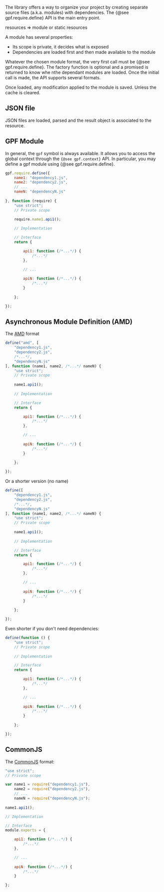 The library offers a way to organize your project by creating separate source files (a.k.a. modules) with dependencies.
The {@see gpf.require.define} API is the main entry point. 

resources => module or static resources

A module has several properties:
- Its scope is private, it decides what is exposed
- Dependencies are loaded first and then made available to the module

Whatever the chosen module format, the very first call must be {@see gpf.require.define}.
The factory function is optional and a promised is returned to know whe nthe dependant modules are loaded.
Once the initial call is made, the API supports several formats.

Once loaded, any modification applied to the module is saved. Unless the cache is cleared.

## JSON file

JSON files are loaded, parsed and the result object is associated to the resource. 

## GPF Module

In general, the `gpf` symbol is always available. It allows you to access the global context through the
`{@see gpf.context}` API.
In particular, you may define a gpf module using {@see gpf.require.define}.

```JavaScript
gpf.require.define({
    name1: "dependency1.js",
    name2: "dependency2.js",
    // ...
    nameN: "dependencyN.js"
    
}, function (require) {
    "use strict";
    // Private scope

    require.name1.api1();
    
    // Implementation

    // Interface
    return {

        api1: function (/*...*/) {
            /*...*/
        },

        // ...
        
        apiN: function (/*...*/) {
            /*...*/
        }
        
    };

});
```
 
## Asynchronous Module Definition (AMD)

The [AMD](https://en.wikipedia.org/wiki/Asynchronous_module_definition) format

```JavaScript
define("amd", [
    "dependency1.js",
    "dependency2.js",
    /*...*/,
    "dependencyN.js"
], function (name1, name2, /*...*/ nameN) {
    "use strict";
    // Private scope
    
    name1.api1();
    
    // Implementation

    // Interface
    return {

        api1: function (/*...*/) {
            /*...*/
        },

        // ...
        
        apiN: function (/*...*/) {
            /*...*/
        }
        
    };

});
```

Or a shorter version (no name)

```JavaScript
define([
    "dependency1.js",
    "dependency2.js",
    /*...*/,
    "dependencyN.js"
], function (name1, name2, /*...*/ nameN) {
    "use strict";
    // Private scope
    
    name1.api1();
    
    // Implementation

    // Interface
    return {

        api1: function (/*...*/) {
            /*...*/
        },

        // ...
        
        apiN: function (/*...*/) {
            /*...*/
        }
        
    };

});
```

Even shorter if you don't need dependencies:

```JavaScript
define(function () {
    "use strict";
    // Private scope
    
    // Implementation

    // Interface
    return {

        api1: function (/*...*/) {
            /*...*/
        },

        // ...
        
        apiN: function (/*...*/) {
            /*...*/
        }
        
    };

});
```

## CommonJS

The [CommonJS](https://en.wikipedia.org/wiki/CommonJS) format:

```JavaScript
"use strict";
// Private scope

var name1 = require("dependency1.js"),
    name2 = require("dependency2.js"),
    // ...
    nameN = require("dependencyN.js");
    
name1.api1();

// Implementation

// Interface
module.exports = {

    api1: function (/*...*/) {
        /*...*/
    },

    // ...
    
    apiN: function (/*...*/) {
        /*...*/
    }

};
```
